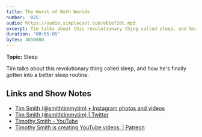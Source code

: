 ```yaml
---
title: The Worst of Both Worlds
number: '025'
audio: https://audio.simplecast.com/eb1ef2dc.mp3
excerpt: Tim talks about this revolutionary thing called sleep, and how he's finally gotten into a better sleep routine.
duration: '00:05:05'
bytes: 3650000
---
```


**Topic:** Sleep

Tim talks about this revolutionary thing called sleep, and how he's finally gotten into a better sleep routine.

## Links and Show Notes

- [Tim Smith (@smithtimmytim) • Instagram photos and videos](https://www.instagram.com/smithtimmytim/)
- [Tim Smith (@smithtimmytim) \| Twitter](https://twitter.com/smithtimmytim)
- [Timothy Smith - YouTube](https://www.youtube.com/smithtimmytim)
- [Timothy Smith is creating YouTube videos. \| Patreon](https://www.patreon.com/smithtimmytim)
